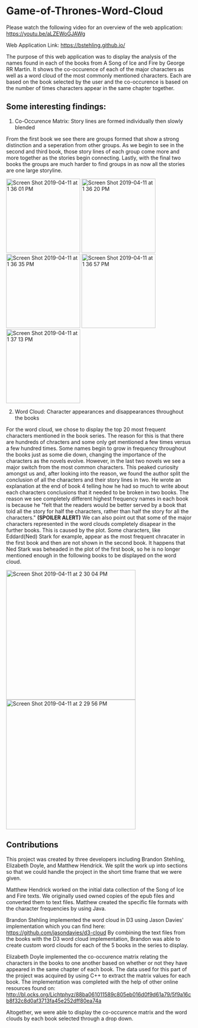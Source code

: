 # Game-of-Thrones-Word-Cloud

Please watch the following video for an overview of the web application: 
https://youtu.be/aLZEWoGJAWg

Web Application Link:
https://bstehling.github.io/

The purpose of this web application was to display the analysis of the names found in each of the books from A Song of Ice and Fire by George RR Martin. It shows the co-occurence of each of the major characters 
as well as a word cloud of the most commonly mentioned characters. Each are based on the book selected by the user and the co-occurence is based on the number of times characters appear in the same chapter together. 


## Some interesting findings: 

1. Co-Occurence Matrix: Story lines are formed individually then slowly blended

From the first book we see there are groups formed that show a strong distinction and a seperation from other groups. As we begin to see in the second and third book, those story lines of each group come more and more together as the stories begin connecting. Lastly, with the final two books the groups are much harder to find groups in as now all the stories are one large storyline. 

<img width="200" alt="Screen Shot 2019-04-11 at 1 36 01 PM" src="https://user-images.githubusercontent.com/45048090/55984756-c9e11580-5c63-11e9-8b81-88e6d8de3379.png"> <img width="200" alt="Screen Shot 2019-04-11 at 1 36 20 PM" src="https://user-images.githubusercontent.com/45048090/55985041-7e7b3700-5c64-11e9-9933-1cb5bdfd6c2c.png"> <img width="200" alt="Screen Shot 2019-04-11 at 1 36 35 PM" src="https://user-images.githubusercontent.com/45048090/55985064-8f2bad00-5c64-11e9-8920-2eb6d709ab68.png"> <img width="200" alt="Screen Shot 2019-04-11 at 1 36 57 PM" src="https://user-images.githubusercontent.com/45048090/55985091-9fdc2300-5c64-11e9-902c-186ede1749bf.png"> <img width="200" alt="Screen Shot 2019-04-11 at 1 37 13 PM" src="https://user-images.githubusercontent.com/45048090/55985096-a2d71380-5c64-11e9-9ac0-c117c616a171.png">


2. Word Cloud: Character appearances and disappearances throughout the books 

For the word cloud, we chose to display the top 20 most frequent characters mentioned in the book series. The reason for this is that there are hundreds of chracters and some only get mentioned a few times versus a few hundred times. Some names begin to grow in frequency throughout the books just as some die down, changing the importance of the characters as the novels evolve. However, in the last two novels we see a major switch from the most common characters. This peaked curiosity amongst us and, after looking into the reason, we found the author split the conclusion of all the characters and their story lines in two. He wrote an explanation at the end of book 4 telling how he had so much to write about each characters conclusions that it needed to be broken in two books. The reason we see completely different highest frequency names in each book is because he "felt that the readers would be better served by a book that told all the story for half the characters, rather than half the story for all the characters." **(SPOILER ALERT)** We can also point out that some of the major characters represented in the word clouds completely disapear in the further books. This is caused by the plot. Some characters, like Eddard(Ned) Stark for example, appear as the most frequent chracater in the first book and then are not shown in the second book. It happens that Ned Stark was beheaded in the plot of the first book, so he is no longer mentioned enough in the following books to be displayed on the word cloud.

<img width="350" alt="Screen Shot 2019-04-11 at 2 30 04 PM" src="https://user-images.githubusercontent.com/45048090/55987413-1e39c480-5c67-11e9-9d8a-addc16f3723a.png"> <img width="350" alt="Screen Shot 2019-04-11 at 2 29 56 PM" src="https://user-images.githubusercontent.com/45048090/55987418-2134b500-5c67-11e9-9f22-119c5d10f36d.png">


## Contributions

This project was created by three developers including Brandon Stehling, Elizabeth Doyle, and Matthew Hendrick. We split the work up into sections so that we could handle the project in the short time frame that we were given. 

Matthew Hendrick worked on the initial data collection of the Song of Ice and Fire texts. We originally used owned copies of the epub files and converted them to text files. Matthew created the specific file formats with the character frequencies by using Java.

Brandon Stehling implemented the word cloud in D3 using Jason Davies' implementation which you can find here: https://github.com/jasondavies/d3-cloud
By combining the text files from the books with the D3 word cloud implementation, Brandon was able to create custom word clouds for each of the 5 books in the series to display.

Elizabeth Doyle implemented the co-occurence matrix relating the characters in the books to one another based on whether or not they have appeared in the same chapter of each book. The data used for this part of the project was acquired by using C++ to extract the matrix values for each book. The implementation was completed with the help of other online resources found on: 
http://bl.ocks.org/Lichtphyz/88ba061011589c805eb016d0f9d61a79/5f9a16cb8f32c8d0af3713fa45e252dff80ea74a

Altogether, we were able to display the co-occurence matrix and the word clouds by each book selected through a drop down.
